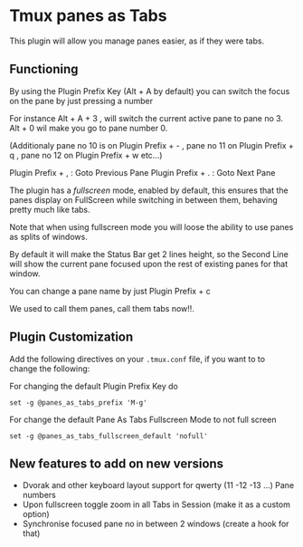 # Tmux panes as Tabs

This plugin will allow you manage panes easier, as if they were tabs.

## Functioning

By using the Plugin Prefix Key (Alt + A by default) you can switch the focus on the pane by just pressing a number

For instance Alt + A + 3 , will switch the current active pane to pane no 3. Alt + 0 wil make you go to pane number 0.

(Additionaly pane no 10 is on Plugin Prefix + - , pane no 11 on Plugin Prefix + q , pane no 12 on Plugin Prefix + w etc...)

Plugin Prefix + ,       : Goto Previous Pane
Plugin Prefix + .       : Goto Next Pane

The plugin has a *fullscreen* mode, enabled by default, this ensures that the panes display on FullScreen while switching in between them, behaving pretty much like tabs.

Note that when using fullscreen mode you will loose the ability to use panes as splits of windows.

By default it will make the Status Bar get 2 lines height, so the Second Line will show the current pane focused upon the rest of existing panes for that window.

You can change a pane name by just Plugin Prefix + c


We used to call them panes, call them tabs now!!.


## Plugin Customization

Add the following directives on your `.tmux.conf` file, if you want to to change the following:

For changing the default Plugin Prefix Key do

```
set -g @panes_as_tabs_prefix 'M-g'
```

For change the default Pane As Tabs Fullscreen Mode to not full screen

```
set -g @panes_as_tabs_fullscreen_default 'nofull'
```


## New features to add on new versions

- Dvorak and other keyboard layout support for qwerty (11 -12 -13 ...) Pane numbers
- Upon fullscreen toggle zoom in all Tabs in Session (make it as a custom option)
- Synchronise focused pane no in between 2 windows (create a hook for that)
